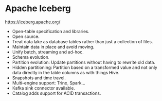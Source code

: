 # Apache Iceberg

<https://iceberg.apache.org/>

- Open-table specification and libraries.
- Open source.
- Treat data lake as database tables rather than just a collection of files.
- Maintain data in place and avoid moving.
- Unify batch, streaming and ad-hoc.
- Schema evolution.
- Partition evolution: Update partitions without having to rewrite old data.
- Hidden partitioning: Partition based on a transformed value and not only data directly in the table columns as with things Hive.
- Snapshots and time travel.
- Multi-engine support: Trino, Spark...
- Kafka sink connector available.
- Catalog adds support for ACID transactions.

